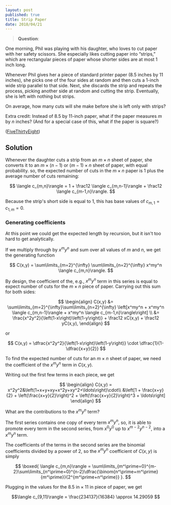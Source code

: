 ```yaml
---
layout: post
published: true
title: Strip Paper
date: 2018/04/21
---
```


>**Question**:

One morning, Phil was playing with his daughter, who loves to cut paper with her safety scissors. She especially likes cutting paper into “strips,” which are rectangular pieces of paper whose shorter sides are at most 1 inch long.

Whenever Phil gives her a piece of standard printer paper (8.5 inches by 11 inches), she picks one of the four sides at random and then cuts a 1-inch wide strip parallel to that side. Next, she discards the strip and repeats the process, picking another side at random and cutting the strip. Eventually, she is left with nothing but strips.

On average, how many cuts will she make before she is left only with strips?

Extra credit: Instead of 8.5 by 11-inch paper, what if the paper measures $m$ by $n$ inches? (And for a special case of this, what if the paper is square?)

<!--more-->

([FiveThirtyEight](https://fivethirtyeight.com/features/can-you-get-the-paper-cut/))

## Solution

Whenever the daughter cuts a strip from an $m \times n$ sheet of paper, she converts it to an $m \times (n-1)$ or $(m-1) \times n$ sheet of paper, with equal probability. so, the expected number of cuts in the $m \times n$ paper is 1 plus the average number of cuts remaining:

$$
\langle c_{m,n}\rangle = 1 + \frac12 \langle c_{m,n-1}\rangle + \frac12 \langle c_{m-1,n}\rangle.
$$

Because the strip's short side is equal to $1,$ this has base values of $c_{m,1} = c_{1,m} = 0.$ 

### Generating coefficients

At this point we could get the expected length by recursion, but it isn't too hard to get analytically.

If we multiply through by $x^m y^n$ and sum over all values of $m$ and $n,$ we get the generating function 

$$
C(x,y) = \sum\limits_{m=2}^{\infty} \sum\limits_{n=2}^{\infty} x^my^n \langle c_{m,n}\rangle.
$$

By design, the coefficient of the, e.g., $x^my^n$ term in this series is equal to expect number of cuts for the $m\times n$ piece of paper. Carrying out this sum for both sides:

$$
\begin{align}
C(x,y) &= \sum\limits_{m=2}^{\infty}\sum\limits_{n=2}^{\infty} \left[x^my^n + x^my^n \langle c_{m,n-1}\rangle + x^my^n \langle c_{m-1,n}\rangle\right] \\
&= \frac{x^2y^2}{\left(1-x\right)\left(1-y\right)} + \frac12 xC(x,y) + \frac12 yC(x,y),
\end{align}
$$

or 

$$
C(x,y) = \dfrac{x^2y^2}{\left(1-x\right)\left(1-y\right)} \cdot \dfrac{1}{1-\dfrac{x+y}{2}}
$$

To find the expected number of cuts for an $m\times n$ sheet of paper, we need the coefficient of the $x^my^n$ term in $C(x,y).$

Writing out the first few terms in each piece, we get

$$
\begin{align}
C(x,y) = x^2y^2&\left(1+x+y+xy+x^2y+xy^2+\ldots\right)\cdot\\
&\left[1 + \frac{x+y}{2} + \left(\frac{x+y}{2}\right)^2 + \left(\frac{x+y}{2}\right)^3 + \ldots\right]
\end{align}
$$

What are the contributions to the $x^my^n$ term?

The first series contains one copy of every term $x^my^n,$ so, it is able to promote every term in the second series, from $x^0y^0$ up to $x^{m-2}y^{n-2},$ into a $x^my^n$ term. 

The coefficients of the terms in the second series are the binomial coefficients divided by a power of $2,$ so the $x^my^n$ coefficient of $C(x,y)$ is simply

$$
\boxed{
\langle c_{m,n}\rangle = \sum\limits_{m^\prime=0}^{m-2}\sum\limits_{n^\prime=0}^{n-2}\dfrac{\binom{n^\prime+m^\prime}{m^\prime}}{2^{m^\prime+n^\prime}}
}.
$$

Plugging in the values for the $8.5\text{ in}\times 11\text{ in}$ piece of paper, we get

$$\langle c_{9,11}\rangle = \frac{234137}{16384} \approx 14.29059 $$



<br>

